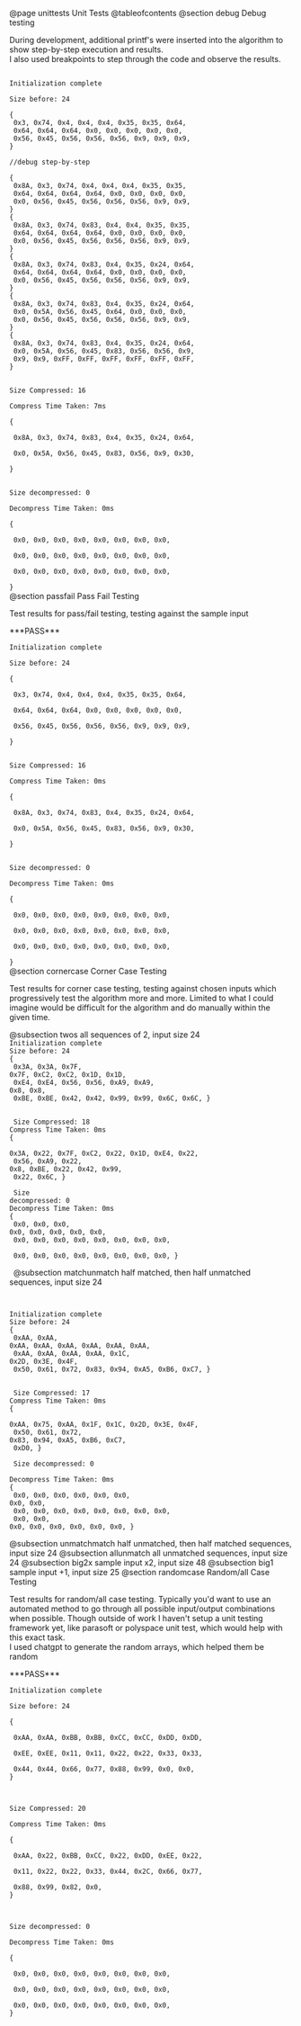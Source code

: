 @page unittests Unit Tests
@tableofcontents
@section debug Debug testing
<p>
During development, additional printf's were inserted into the algorithm to show step-by-step execution and results.<br>
I also used breakpoints to step through the code and observe the results.<br>
</p>
<code>
Initialization complete<br>
Size before: 24<br>
{
 0x3, 0x74, 0x4, 0x4, 0x4, 0x35, 0x35, 0x64, 
 0x64, 0x64, 0x64, 0x0, 0x0, 0x0, 0x0, 0x0, 
 0x56, 0x45, 0x56, 0x56, 0x56, 0x9, 0x9, 0x9, 
}<br>
//debug step-by-step<br>
{
 0x8A, 0x3, 0x74, 0x4, 0x4, 0x4, 0x35, 0x35, 
 0x64, 0x64, 0x64, 0x64, 0x0, 0x0, 0x0, 0x0, 
 0x0, 0x56, 0x45, 0x56, 0x56, 0x56, 0x9, 0x9, 
}
{
 0x8A, 0x3, 0x74, 0x83, 0x4, 0x4, 0x35, 0x35, 
 0x64, 0x64, 0x64, 0x64, 0x0, 0x0, 0x0, 0x0, 
 0x0, 0x56, 0x45, 0x56, 0x56, 0x56, 0x9, 0x9, 
}
{
 0x8A, 0x3, 0x74, 0x83, 0x4, 0x35, 0x24, 0x64, 
 0x64, 0x64, 0x64, 0x64, 0x0, 0x0, 0x0, 0x0, 
 0x0, 0x56, 0x45, 0x56, 0x56, 0x56, 0x9, 0x9, 
}
{
 0x8A, 0x3, 0x74, 0x83, 0x4, 0x35, 0x24, 0x64, 
 0x0, 0x5A, 0x56, 0x45, 0x64, 0x0, 0x0, 0x0,
 0x0, 0x56, 0x45, 0x56, 0x56, 0x56, 0x9, 0x9,
}
{
 0x8A, 0x3, 0x74, 0x83, 0x4, 0x35, 0x24, 0x64,
 0x0, 0x5A, 0x56, 0x45, 0x83, 0x56, 0x56, 0x9,
 0x9, 0x9, 0xFF, 0xFF, 0xFF, 0xFF, 0xFF, 0xFF,
}
<br>
Size Compressed: 16<br>
Compress Time Taken: 7ms<br>
{<br>
 0x8A, 0x3, 0x74, 0x83, 0x4, 0x35, 0x24, 0x64,<br>
 0x0, 0x5A, 0x56, 0x45, 0x83, 0x56, 0x9, 0x30,<br>
}
<br>
Size decompressed: 0<br>
Decompress Time Taken: 0ms<br>
{<br>
 0x0, 0x0, 0x0, 0x0, 0x0, 0x0, 0x0, 0x0,<br>
 0x0, 0x0, 0x0, 0x0, 0x0, 0x0, 0x0, 0x0,<br>
 0x0, 0x0, 0x0, 0x0, 0x0, 0x0, 0x0, 0x0,<br>
}
</code>
@section passfail Pass Fail Testing
<p>
Test results for pass/fail testing, testing against the sample input
</p>
***PASS***<br>
<code>
Initialization complete<br>
Size before: 24<br>
{<br>
 0x3, 0x74, 0x4, 0x4, 0x4, 0x35, 0x35, 0x64,<br>
 0x64, 0x64, 0x64, 0x0, 0x0, 0x0, 0x0, 0x0,<br>
 0x56, 0x45, 0x56, 0x56, 0x56, 0x9, 0x9, 0x9,<br>
}
<br>
Size Compressed: 16<br>
Compress Time Taken: 0ms<br>
{<br>
 0x8A, 0x3, 0x74, 0x83, 0x4, 0x35, 0x24, 0x64,<br>
 0x0, 0x5A, 0x56, 0x45, 0x83, 0x56, 0x9, 0x30,<br>
}
<br>
Size decompressed: 0<br>
Decompress Time Taken: 0ms<br>
{<br>
 0x0, 0x0, 0x0, 0x0, 0x0, 0x0, 0x0, 0x0,<br>
 0x0, 0x0, 0x0, 0x0, 0x0, 0x0, 0x0, 0x0,<br>
 0x0, 0x0, 0x0, 0x0, 0x0, 0x0, 0x0, 0x0,<br>
}
</code>
@section cornercase Corner Case Testing
<p>
Test results for corner case testing, testing against chosen inputs which progressively test the algorithm more and more. Limited to what I could imagine would be difficult for the algorithm and do manually within the given time.<br>
</p>

@subsection twos all sequences of 2, input size 24
<code>
Initialization complete
<br>Size before: 24
<br>{<br>
 0x3A, 0x3A, 0x7F, 0x7F, 0xC2, 0xC2, 0x1D, 0x1D, <br>
 0xE4, 0xE4, 0x56, 0x56, 0xA9, 0xA9, 0x8, 0x8, <br>
 0xBE, 0xBE, 0x42, 0x42, 0x99, 0x99, 0x6C, 0x6C,
}
<br><br>
Size Compressed: 18
<br>Compress Time Taken: 0ms
<br>{<br>
 0x3A, 0x22, 0x7F, 0xC2, 0x22, 0x1D, 0xE4, 0x22, <br>
 0x56, 0xA9, 0x22, 0x8, 0xBE, 0x22, 0x42, 0x99, <br>
 0x22, 0x6C,
}
<br><br>
Size decompressed: 0
<br>Decompress Time Taken: 0ms
<br>{<br>
 0x0, 0x0, 0x0, 0x0, 0x0, 0x0, 0x0, 0x0, <br>
 0x0, 0x0, 0x0, 0x0, 0x0, 0x0, 0x0, 0x0, <br>
 0x0, 0x0, 0x0, 0x0, 0x0, 0x0, 0x0, 0x0,
}
<br><br>
</code>
@subsection matchunmatch half matched, then half unmatched sequences, input size 24
<code>

Initialization complete
<br>Size before: 24
<br>{<br>
 0xAA, 0xAA, 0xAA, 0xAA, 0xAA, 0xAA, 0xAA, 0xAA, <br>
 0xAA, 0xAA, 0xAA, 0xAA, 0x1C, 0x2D, 0x3E, 0x4F, <br>
 0x50, 0x61, 0x72, 0x83, 0x94, 0xA5, 0xB6, 0xC7,
}
<br><br>
Size Compressed: 17
<br>Compress Time Taken: 0ms
<br>{<br>
 0xAA, 0x75, 0xAA, 0x1F, 0x1C, 0x2D, 0x3E, 0x4F, <br>
 0x50, 0x61, 0x72, 0x83, 0x94, 0xA5, 0xB6, 0xC7, <br>
 0xD0,
}
<br><br>
Size decompressed: 0
<br>Decompress Time Taken: 0ms
<br>{<br>
 0x0, 0x0, 0x0, 0x0, 0x0, 0x0, 0x0, 0x0, <br>
 0x0, 0x0, 0x0, 0x0, 0x0, 0x0, 0x0, 0x0, <br>
 0x0, 0x0, 0x0, 0x0, 0x0, 0x0, 0x0, 0x0,
}
<br><br></code>
@subsection unmatchmatch half unmatched, then half matched sequences, input size 24
@subsection allunmatch all unmatched sequences, input size 24
@subsection big2x sample input x2, input size 48
@subsection big1 sample input +1, input size 25
@section randomcase Random/all Case Testing
<p>
Test results for random/all case testing. Typically you'd want to use an automated method to go through all possible input/output combinations when possible. Though outside of work I haven't setup a unit testing framework yet, like parasoft or polyspace unit test, which would help with this exact task.<br>
I used chatgpt to generate the random arrays, which helped them be random
</p>
***PASS***<br>
<code>
Initialization complete
<br>Size before: 24
<br>{<br>
 0xAA, 0xAA, 0xBB, 0xBB, 0xCC, 0xCC, 0xDD, 0xDD, <br>
 0xEE, 0xEE, 0x11, 0x11, 0x22, 0x22, 0x33, 0x33, <br>
 0x44, 0x44, 0x66, 0x77, 0x88, 0x99, 0x0, 0x0,
}
<br><br>
Size Compressed: 20
<br>Compress Time Taken: 0ms
<br>{<br>
 0xAA, 0x22, 0xBB, 0xCC, 0x22, 0xDD, 0xEE, 0x22, <br>
 0x11, 0x22, 0x22, 0x33, 0x44, 0x2C, 0x66, 0x77, <br>
 0x88, 0x99, 0x82, 0x0,
}
<br><br>
Size decompressed: 0
<br>Decompress Time Taken: 0ms
<br>{<br>
 0x0, 0x0, 0x0, 0x0, 0x0, 0x0, 0x0, 0x0, <br>
 0x0, 0x0, 0x0, 0x0, 0x0, 0x0, 0x0, 0x0, <br>
 0x0, 0x0, 0x0, 0x0, 0x0, 0x0, 0x0, 0x0,
}
<br><br>
</code>